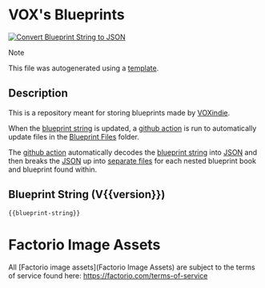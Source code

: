 ﻿# VOX's Blueprints
[![Convert Blueprint String to JSON](https://github.com/TTV-VOXindie/factorio-blueprint-book/actions/workflows/blueprint-string-to-json.yml/badge.svg?branch=main)](https://github.com/TTV-VOXindie/factorio-blueprint-book/actions/workflows/blueprint-string-to-json.yml)

> [!NOTE]  
> This file was autogenerated using a [template](/BlueprintStringToJson/BlueprintStringToJsonGitHubAction/Main%20README%20Template.md).

## Description

This is a repository meant for storing blueprints made by [VOXindie](https://www.twitch.tv/voxindie).

When the [blueprint string](Blueprint%20Files/BlueprintBook.txt) is updated, a [github action](.github/workflows/blueprint-string-to-json.yml) is run to automatically update files in the [Blueprint Files](Blueprint%20Files) folder.

The [github action](/.github/workflows/blueprint-string-to-json.yml) automatically decodes the [blueprint string](Blueprint%20Files/BlueprintBook.txt) into [JSON](Blueprint%20Files/BlueprintBook.json) and then breaks the [JSON](Blueprint%20Files/BlueprintBook.json) up into [separate files](Blueprint%20Files/JSON) for each nested blueprint book and blueprint found within.


## Blueprint String (V{{version}})
````
{{blueprint-string}}
````

# Factorio Image Assets

All [Factorio image assets](Factorio Image Assets) are subject to the terms of service found here: https://factorio.com/terms-of-service